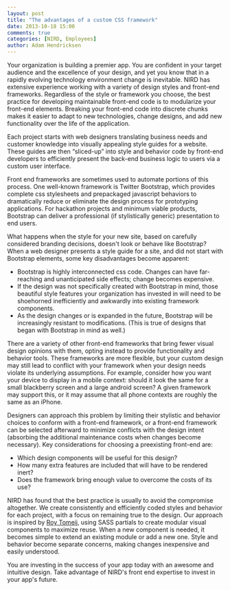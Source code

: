 ```yaml
---
layout: post
title: "The advantages of a custom CSS framework"
date: 2013-10-18 15:00
comments: true
categories: [NIRD, Employees]
author: Adam Hendricksen
---
```


Your organization is building a premier app. You are confident in your target audience and the excellence of your design, and yet you know that in a rapidly evolving technology environment change is inevitable. NIRD has extensive experience working with a variety of design styles and front-end frameworks. Regardless of the style or framework you choose, the best practice for developing maintainable front-end code is to modularize your front-end elements. Breaking your front-end code into discrete chunks makes it easier to adapt to new technologies, change designs, and add new functionality over the life of the application.

Each project starts with web designers translating business needs and customer knowledge into visually appealing style guides for a website. These guides are then “sliced-up” into style and behavior code by front-end developers to efficiently present the back-end business logic to users via a custom user interface.

Front end frameworks are sometimes used to automate portions of this process. One well-known framework is Twitter Bootstrap, which provides complete css stylesheets and prepackaged javascript behaviors to dramatically reduce or eliminate the design process for prototyping applications. For hackathon projects and minimum viable products, Bootstrap can deliver a professional (if stylistically generic) presentation to end users.

What happens when the style for your new site, based on carefully considered branding decisions, doesn't look or behave like Bootstrap? When a web designer presents a style guide for a site, and did not start with Bootstrap elements, some key disadvantages become apparent:

- Bootstrap is highly interconnected css code. Changes can have far-reaching and unanticipated side effects; change becomes expensive.
- If the design was not specifically created with Bootstrap in mind, those beautiful style features your organization has invested in will need to be shoehorned inefficiently and awkwardly into existing framework components.
- As the design changes or is expanded in the future, Bootstrap will be increasingly resistant to modifications. (This is true of designs that began with Bootstrap in mind as well.)

There are a variety of other front-end frameworks that bring fewer visual design opinions with them, opting instead to provide functionality and behavior tools. These frameworks are more flexible, but your custom design may still lead to conflict with your framework when your design needs violate its underlying assumptions. For example, consider how you want your device to display in a mobile context: should it look the same for a small blackberry screen and a large android screen? A given framework may support this, or it may assume that all phone contexts are roughly the same as an iPhone.

Designers can approach this problem by limiting their stylistic and behavior choices to conform with a front-end framework, or a front-end framework can be selected afterward to minimize conflicts with the design intent (absorbing the additional maintenance costs when changes become necessary). Key considerations for choosing a preexisting front-end are:

- Which design components will be useful for this design?
- How many extra features are included that will have to be rendered inert?
- Does the framework bring enough value to overcome the costs of its use?

NIRD has found that the best practice is usually to avoid the compromise altogether. We create consistently and efficiently coded styles and behavior for each project, with a focus on remaining true to the design. Our approach is inspired by [Roy Tomeij](http://roytomeij.com/), using SASS partials to create modular visual components to maximize reuse. When a new component is needed, it becomes simple to extend an existing module or add a new one. Style and behavior become separate concerns, making changes inexpensive and easily understood.

You are investing in the success of your app today with an awesome and intuitive design. Take advantage of NIRD's front end expertise to invest in your app's future.